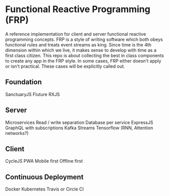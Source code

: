 # Functional Reactive Programming (FRP)
A reference implementation for client and server functional reactive programming concepts. FRP is a style of writing software which both obeys functional rules and treats event streams as king. Since time is the 4th dimension within which we live, it makes sense to develop with time as a first class citizen. This repo is about collecting the best in class components to create any app in the FRP style. In some cases, FRP either doesn't apply or isn't practical. These cases will be explicitly called out.

## Foundation
SanctuaryJS
Fluture
RXJS

## Server
Microservices
Read / write separation
Database per service
ExpressJS
GraphQL with subscriptions
Kafka Streams
Tensorflow (RNN, Attention networks?)

## Client
CycleJS
PWA
Mobile first
Offline first

## Continuous Deployment
Docker
Kubernetes
Travis or Circle CI
